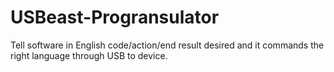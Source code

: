 # USBeast-Progransulator
Tell software in English code/action/end result desired and it commands the right language through USB to device.
